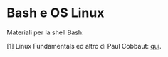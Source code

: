 # Bash e OS Linux

Materiali per la shell Bash:

[1] Linux Fundamentals ed altro di Paul Cobbaut: [qui](http://linux-training.be/).
